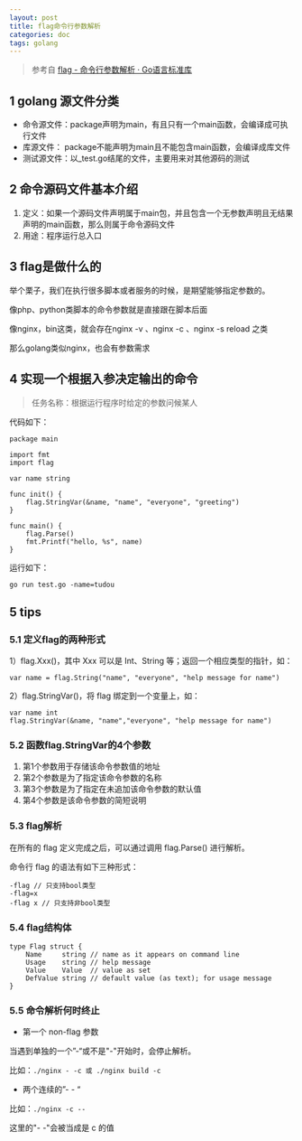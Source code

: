 ```yaml
---
layout: post
title: flag命令行参数解析
categories: doc
tags: golang
---
```



> 参考自 [flag - 命令行参数解析 · Go语言标准库](https://books.studygolang.com/The-Golang-Standard-Library-by-Example/chapter13/13.1.html)


## 1 golang 源文件分类

- 命令源文件：package声明为main，有且只有一个main函数，会编译成可执行文件
- 库源文件： package不能声明为main且不能包含main函数，会编译成库文件
- 测试源文件：以_test.go结尾的文件，主要用来对其他源码的测试

## 2 命令源码文件基本介绍

1. 定义：如果一个源码文件声明属于main包，并且包含一个无参数声明且无结果声明的main函数，那么则属于命令源码文件
2. 用途：程序运行总入口

## 3 flag是做什么的

举个栗子，我们在执行很多脚本或者服务的时候，是期望能够指定参数的。

像php、python类脚本的命令参数就是直接跟在脚本后面

像nginx，bin这类，就会存在nginx -v 、nginx -c 、nginx -s reload 之类

那么golang类似nginx，也会有参数需求


## 4 实现一个根据入参决定输出的命令

> 任务名称：根据运行程序时给定的参数问候某人


代码如下：

```
package main

import fmt
import flag

var name string

func init() {
	flag.StringVar(&name, "name", "everyone", "greeting")
}

func main() {
	flag.Parse()
	fmt.Printf("hello, %s", name)
}

```

运行如下：

`go run test.go -name=tudou` 


## 5 tips
### 5.1 定义flag的两种形式

1）flag.Xxx()，其中 Xxx 可以是 Int、String 等；返回一个相应类型的指针，如：
```
var name = flag.String("name", "everyone", "help message for name")
```

2）flag.StringVar()，将 flag 绑定到一个变量上，如：
```
var name int
flag.StringVar(&name, "name","everyone", "help message for name")
```

### 5.2 函数flag.StringVar的4个参数

1. 第1个参数用于存储该命令参数值的地址
2. 第2个参数是为了指定该命令参数的名称
3. 第3个参数是为了指定在未追加该命令参数的默认值
4. 第4个参数是该命令参数的简短说明

### 5.3 flag解析

在所有的 flag 定义完成之后，可以通过调用 flag.Parse() 进行解析。

命令行 flag 的语法有如下三种形式：

```
-flag // 只支持bool类型
-flag=x
-flag x // 只支持非bool类型
```


### 5.4 flag结构体


```
type Flag struct {
    Name     string // name as it appears on command line
    Usage    string // help message
    Value    Value  // value as set
    DefValue string // default value (as text); for usage message
}
```

### 5.5 命令解析何时终止
 
- 第一个 non-flag 参数

当遇到单独的一个”-“或不是"-"开始时，会停止解析。

比如：`./nginx - -c 或 ./nginx build -c`

- 两个连续的”- - “

比如：`./nginx -c --`

这里的"- -"会被当成是 c 的值
